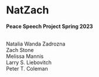 # NatZach

**Peace Speech Project Spring 2023**
<br>
<br>

    
Natalia Wanda Zadrozna
<br>
Zach Stone
<br>
Melissa Mannis
<br>
Larry S. Liebovitch
<br>
Peter T. Coleman
